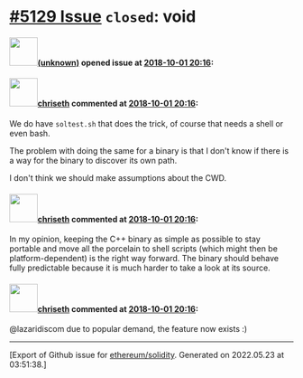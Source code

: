 # [\#5129 Issue](https://github.com/ethereum/solidity/issues/5129) `closed`: void

#### <img src="(unknown)" width="50">[(unknown)]((unknown)) opened issue at [2018-10-01 20:16](https://github.com/ethereum/solidity/issues/5129):



#### <img src="https://avatars.githubusercontent.com/u/9073706?v=4" width="50">[chriseth](https://github.com/chriseth) commented at [2018-10-01 20:16](https://github.com/ethereum/solidity/issues/5129#issuecomment-426196379):

We do have `soltest.sh` that does the trick, of course that needs a shell or even bash.

The problem with doing the same for a binary is that I don't know if there is a way for the binary to discover its own path.

I don't think we should make assumptions about the CWD.

#### <img src="https://avatars.githubusercontent.com/u/9073706?v=4" width="50">[chriseth](https://github.com/chriseth) commented at [2018-10-01 20:16](https://github.com/ethereum/solidity/issues/5129#issuecomment-426971954):

In my opinion, keeping the C++ binary as simple as possible to stay portable and move all the porcelain to shell scripts (which might then be platform-dependent) is the right way forward. The binary should behave fully predictable because it is much harder to take a look at its source.

#### <img src="https://avatars.githubusercontent.com/u/9073706?v=4" width="50">[chriseth](https://github.com/chriseth) commented at [2018-10-01 20:16](https://github.com/ethereum/solidity/issues/5129#issuecomment-427808385):

@lazaridiscom due to popular demand, the feature now exists :)


-------------------------------------------------------------------------------



[Export of Github issue for [ethereum/solidity](https://github.com/ethereum/solidity). Generated on 2022.05.23 at 03:51:38.]
